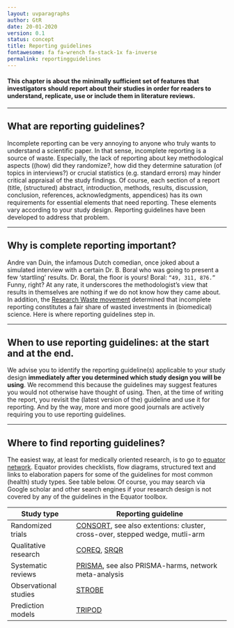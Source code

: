 ```yaml
---
layout: uvparagraphs
author: GtR
date: 20-01-2020
version: 0.1
status: concept
title: Reporting guidelines
fontawesome: fa fa-wrench fa-stack-1x fa-inverse
permalink: reportingguidelines
---
```


#### This chapter is about the minimally sufficient set of features that investigators should report about their studies in order for readers to understand, replicate, use or include them in literature reviews.

---

## What are reporting guidelines?
Incomplete reporting can be very annoying to anyone who truly wants to understand a scientific paper. In that sense, incomplete reporting is a source of waste. Especially, the lack of reporting about key methodological aspects ((how) did they randomize?, how did they determine saturation (of topics in interviews?) or crucial statistics (e.g. standard errors) may hinder critical appraisal of the study findings. Of course, each section of a report (title, (structured) abstract, introduction, methods, results, discussion, conclusion, references, acknowledgments, appendices) has its own requirements for essential elements that need reporting. These elements vary according to your study design. Reporting guidelines have been developed to address that problem. 

---

## Why is complete reporting important?
Andre van Duin, the infamous Dutch comedian, once joked about a simulated interview with a certain Dr. B. Boral who was going to present a few ‘startling’ results. Dr. Boral, the floor is yours! Boral: ``` “49, 311, 876.” ``` Funny, right? At any rate, it underscores the methodologist’s view that results in themselves are nothing if we do not know how they came about. In addition, the [Research Waste movement](https://www.sciencedirect.com/science/article/pii/S0140673609603299?via%3Dihub) determined that incomplete reporting constitutes a fair share of wasted investments in (biomedical) science. Here is where reporting guidelines step in.

---

## When to use reporting guidelines: at the start and at the end.
We advise you to identify the reporting guideline(s) applicable to your study design **immediately after you determined which study design you will be using**. We recommend this because the guidelines may suggest features you would not otherwise have thought of using. Then, at the time of writing the report, you revisit the (latest version of the) guideline and use it for reporting. And by the way, more and more good journals are actively requiring you to use reporting guidelines.

---

## Where to find reporting guidelines?
The easiest way, at least for medically oriented research, is to go to [equator network](https://www.equator-network.org/).
Equator provides checklists, flow diagrams, structured text and links to elaboration papers for some of the guidelines for most common (health) study types. See table below. Of course, you may search via Google scholar and other search engines if your research design is not covered by any of the guidelines in the Equator toolbox. 

<table class="table">
    <thead>
      <tr>
        <th>Study type</th>
        <th>Reporting guideline</th>
      </tr>
    </thead>
    <tbody>
      <tr>
        <td>Randomized trials</td>
        <td><a href="http://www.equator-network.org/reporting-guidelines/consort/" target="_blank">CONSORT</a>, see also extentions: cluster, cross-over, stepped wedge, mutli-arm</td>
      </tr>
      <tr>
        <td>Qualitative research</td>
        <td><a href="http://www.equator-network.org/reporting-guidelines/coreq/" target="_blank">COREQ</a>, <a href="http://www.equator-network.org/reporting-guidelines/srqr/" target="_blank">SRQR</a></td>
      </tr>
      <tr>
        <td>Systematic reviews</td>
        <td><a href="http://www.equator-network.org/reporting-guidelines/prisma/" target="_blank">PRISMA</a>, see also PRISMA-harms, network meta-analysis</td>
      </tr>
      <tr>
        <td>Observational studies</td>  
		<td><a href="http://www.equator-network.org/reporting-guidelines/strobe/" target="_blank">STROBE</a></td> 
      </tr>
      <tr>
        <td>Prediction models</td>  
		<td><a href="https://www.equator-network.org/reporting-guidelines/tripod-statement/" target="_blank">TRIPOD</a></td> 
      </tr>
    </tbody>
</table>
